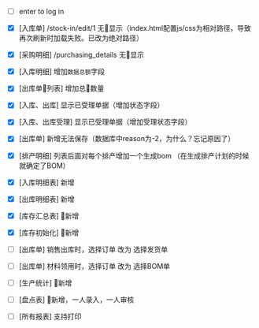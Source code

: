 + [ ] enter to log in

+ [x] [入库单] /stock-in/edit/1 无显示（index.html配置js/css为相对路径，导致再次刷新时加载失败。已改为绝对路径）
+ [x] [采购明细] /purchasing_details 无显示
+ [x] [入库明细] 增加`数据总额`字段
+ [x] [出库单列表] 增加总数量
+ [x] [入库、出库] 显示已受理单据（增加状态字段）
+ [x] [入库、出库受理] 显示已受理单据（增加受理状态字段）
+ [x] [出库单] 新增无法保存（数据库中reason为-2，为什么？忘记原因了）
+ [x] [排产明细] 列表后面对每个排产增加一个生成bom （在生成排产计划的时候就确定了BOM）

+ [x] [入库明细表] 新增
+ [x] [出库明细表] 新增
+ [x] [库存汇总表] 新增
+ [x] [库存初始化] 新增

+ [ ] [出库单] 销售出库时，选择订单 改为 选择发货单
+ [ ] [出库单] 材料领用时，选择订单 改为 选择BOM单
+ [ ] [生产统计] 新增
+ [ ] [盘点表] 新增，一人录入，一人审核
+ [ ] [所有报表] 支持打印
